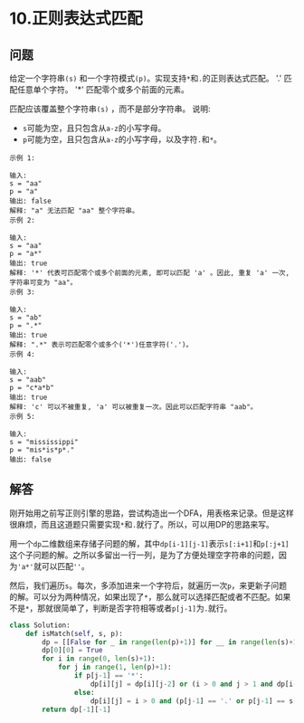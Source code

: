 # 10.正则表达式匹配

## 问题
给定一个字符串`(s)` 和一个字符模式`(p)`。实现支持`*`和`.`的正则表达式匹配。
&#39;.&#39; 匹配任意单个字符。
&#39;*&#39; 匹配零个或多个前面的元素。

匹配应该覆盖整个字符串`(s)` ，而不是部分字符串。
说明:

- `s`可能为空，且只包含从`a-z`的小写字母。
- `p`可能为空，且只包含从`a-z`的小写字母，以及字符`.`和`*`。

```
示例 1:

输入:
s = "aa"
p = "a"
输出: false
解释: "a" 无法匹配 "aa" 整个字符串。
示例 2:

输入:
s = "aa"
p = "a*"
输出: true
解释: '*' 代表可匹配零个或多个前面的元素, 即可以匹配 'a' 。因此, 重复 'a' 一次, 字符串可变为 "aa"。
示例 3:

输入:
s = "ab"
p = ".*"
输出: true
解释: ".*" 表示可匹配零个或多个('*')任意字符('.')。
示例 4:

输入:
s = "aab"
p = "c*a*b"
输出: true
解释: 'c' 可以不被重复, 'a' 可以被重复一次。因此可以匹配字符串 "aab"。
示例 5:

输入:
s = "mississippi"
p = "mis*is*p*."
输出: false
```

## 解答
刚开始用之前写正则引擎的思路，尝试构造出一个DFA，用表格来记录。但是这样很麻烦，而且这道题只需要实现`*`和`.`就行了。所以，可以用DP的思路来写。

用一个`dp`二维数组来存储子问题的解，其中`dp[i-1][j-1]`表示`s[:i+1]`和`p[:j+1]`这个子问题的解。之所以多留出一行一列，是为了方便处理空字符串的问题，因为`'a*'`就可以匹配`''`。

然后，我们遍历`s`。每次，多添加进来一个字符后，就遍历一次`p`，来更新子问题的解。可以分为两种情况，如果出现了`*`，那么就可以选择匹配或者不匹配。如果不是`*`，那就很简单了，判断是否字符相等或者`p[j-1]`为`.`就行。

```python
class Solution:
    def isMatch(self, s, p):
        dp = [[False for _ in range(len(p)+1)] for __ in range(len(s)+1)]
        dp[0][0] = True
        for i in range(0, len(s)+1):
            for j in range(1, len(p)+1):
                if p[j-1] == '*':
                    dp[i][j] = dp[i][j-2] or (i > 0 and j > 1 and dp[i-1][j] and (p[j-2] == '.' or s[i-1] == p[j-2]))
                else:
                    dp[i][j] = i > 0 and (p[j-1] == '.' or p[j-1] == s[i-1]) and dp[i-1][j-1]
        return dp[-1][-1]

```